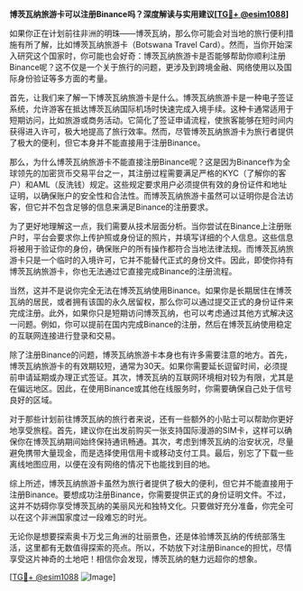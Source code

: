 **博茨瓦纳旅游卡可以注册Binance吗？深度解读与实用建议[[TG💪+ @esim1088](https://t.me/s/esim1088)]**

如果你正在计划前往非洲的明珠——博茨瓦纳，那么你可能会对当地的旅行便利措施有所了解，比如博茨瓦纳旅游卡（Botswana Travel Card）。然而，当你开始深入研究这个国家时，你可能也会好奇：博茨瓦纳旅游卡是否能够帮助你顺利注册Binance呢？这不仅是一个关于旅行的问题，更涉及到跨境金融、网络使用以及国际身份验证等多方面的考量。

首先，让我们来了解一下博茨瓦纳旅游卡是什么。博茨瓦纳旅游卡是一种电子签证系统，允许游客在抵达博茨瓦纳国际机场时快速完成入境手续。这种卡通常适用于短期访问，比如旅游或商务活动。它简化了签证申请流程，使旅客能够在短时间内获得进入许可，极大地提高了旅行效率。然而，尽管博茨瓦纳旅游卡为旅行者提供了极大的便利，但它本身并不能直接用于注册Binance。

那么，为什么博茨瓦纳旅游卡不能直接注册Binance呢？这是因为Binance作为全球领先的加密货币交易平台之一，其注册过程需要满足严格的KYC（了解你的客户）和AML（反洗钱）规定。这些规定要求用户必须提供有效的身份证件和地址证明，以确保账户的安全性和合法性。而博茨瓦纳旅游卡虽然可以证明你是合法访客，但它并不包含足够的信息来满足Binance的注册要求。

为了更好地理解这一点，我们需要从技术层面分析。当你尝试在Binance上注册账户时，平台会要求你上传护照或身份证的照片，并填写详细的个人信息。这些信息将被用于验证你的身份，确保账户的所有操作都符合当地法律法规。而博茨瓦纳旅游卡只是一个临时的入境许可，它并不能替代正式的身份文件。因此，即使你持有博茨瓦纳旅游卡，你也无法通过它直接完成Binance的注册流程。

当然，这并不是说你完全无法在博茨瓦纳使用Binance。如果你是长期居住在博茨瓦纳的居民，或者拥有该国的永久居留权，那么你可以通过提交正式的身份证件来完成注册。此外，如果你只是短期访问博茨瓦纳，也可以考虑通过其他方式解决这一问题。例如，你可以提前在国内完成Binance的注册，然后在博茨瓦纳使用稳定的互联网连接进行登录和交易。

除了注册Binance的问题，博茨瓦纳旅游卡本身也有许多需要注意的地方。首先，博茨瓦纳旅游卡的有效期较短，通常为30天。如果你需要延长逗留时间，必须提前申请延期或办理正式签证。其次，博茨瓦纳的互联网环境相对较为有限，尤其是在偏远地区。因此，在使用Binance或其他在线服务时，你需要确保自己处于信号良好的区域。

对于那些计划前往博茨瓦纳的旅行者来说，还有一些额外的小贴士可以帮助你更好地享受旅程。首先，建议你在出发前购买一张支持国际漫游的SIM卡，这样可以确保你在博茨瓦纳期间始终保持通讯畅通。其次，考虑到博茨瓦纳的治安状况，尽量避免携带大量现金，而是选择使用信用卡或移动支付工具。最后，别忘了下载一些离线地图应用，以便在没有网络的情况下也能找到目的地。

综上所述，博茨瓦纳旅游卡虽然为旅行者提供了极大的便利，但它并不能直接用于注册Binance。要想成功注册Binance，你需要提供正式的身份证明文件。不过，这并不妨碍你享受博茨瓦纳的美丽风光和独特文化。只要做好充分准备，你完全可以在这个非洲国家度过一段难忘的时光。

无论你是想要探索奥卡万戈三角洲的壮丽景色，还是体验博茨瓦纳的传统部落生活，这里都有无数值得探索的亮点。所以，不妨放下对注册Binance的担忧，尽情享受这片神奇的土地吧！相信你会发现，博茨瓦纳的魅力远超你的想象。

[[TG💪+ @esim1088](https://t.me/s/esim1088) ![Image](https://i.postimg.cc/4NQfJmqS/Snipaste-2025-05-13-00-14-12.png)]